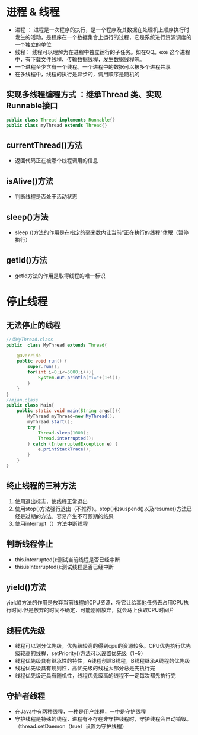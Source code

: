 # 进程 & 线程

- 进程 ： 进程是一次程序的执行，是一个程序及其数据在处理机上顺序执行时发生的活动，是程序在一个数据集合上运行的过程，它是系统进行资源调度的一个独立的单位
- 线程： 线程可以理解为在进程中独立运行的子任务。如在QQ。exe 这个进程中，有下载文件线程、传输数据线程，发生数据线程等。
- 一个进程至少含有一个线程。一个进程中的数据可以被多个进程共享
- 在多线程中，线程的执行是异步的，调用顺序是随机的

##  实现多线程编程方式 ：继承Thread 类、实现Runnable接口

```java
public class Thread implements Runnable{}
public class myThread extends Thread{}
```
##  currentThread()方法

- 返回代码正在被哪个线程调用的信息

##  isAlive()方法

- 判断线程是否处于活动状态

 ## sleep()方法

- sleep ()方法的作用是在指定的毫米数内让当前“正在执行的线程”休眠（暂停执行）

## getId()方法

- getId方法的作用是取得线程的唯一标识

# 停止线程

## 无法停止的线程

```java
//类MyThread.class
public  class MyThread extends Thread{

    @Override
    public void run() {
        super.run();
        for(int i=0;i<=5000;i++){
            System.out.println("i="+(1+i));
        }
    }
}
//mian.class
public class Main{
    public static void main(String args[]){
        MyThread myThread=new MyThread();
        myThread.start();
        try {
            Thread.sleep(1000);
            Thread.interrupted();
        } catch (InterruptedException e) {
            e.printStackTrace();
        }
    }
}
```

## 终止线程的三种方法

1. 使用退出标志，使线程正常退出
2. 使用stop()方法强行退出（不推荐）。stop()和suspend()以及resume()方法已经是过期的方法。容易产生不可预期的结果
3. 使用interrupt（）方法中断线程

## 判断线程停止

- this.interrupted():测试当前线程是否已经中断
- this.isInterrupted():测试线程是否已经中断

## yield()方法

yield()方法的作用是放弃当前线程的CPU资源，将它让给其他任务去占用CPU执行时间.但是放弃的时间不确定，可能刚刚放弃，就会马上获取CPU时间片

## 线程优先级

- 线程可以划分优先级，优先级较高的得到cpu的资源较多。CPU优先执行优先级较高的线程，setPriority()方法可以设置优先级（1~9）
- 线程优先级具有继承性的特性，A线程创建B线程，B线程继承A线程的优先级
- 线程优先级具有规则性，高优先级的线程大部分总是先执行完
- 线程优先级还具有随机性，线程优先级高的线程不一定每次都先执行完

## 守护者线程

- 在Java中有两种线程，一种是用户线程，一中是守护线程
- 守护线程是特殊的线程，进程有不存在非守护线程时，守护线程会自动销毁。（thread.setDaemon（true）设置为守护线程）